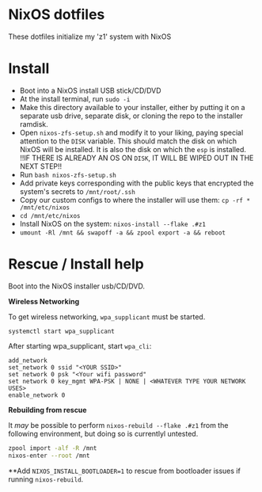 # NixOS dotfiles 

These dotfiles initialize my 'z1' system with NixOS

# Install

- Boot into a NixOS install USB stick/CD/DVD
- At the install terminal, run `sudo -i`
- Make this directory available to your installer, either by putting it on a separate usb drive, separate disk, or cloning the repo to the installer ramdisk.
- Open `nixos-zfs-setup.sh` and modify it to your liking, paying special attention to the `DISK` variable. This should match the disk on which NixOS will be installed. It is also the disk on which the `esp` is installed. !!IF THERE IS ALREADY AN OS ON `DISK`, IT WILL BE WIPED OUT IN THE NEXT STEP!!
- Run `bash nixos-zfs-setup.sh`
- Add private keys corresponding with the public keys that encrypted the system's secrets to `/mnt/root/.ssh`
- Copy our custom configs to where the installer will use them: `cp -rf * /mnt/etc/nixos`
- `cd /mnt/etc/nixos`
- Install NixOS on the system: `nixos-install --flake .#z1`
- `umount -Rl /mnt && swapoff -a && zpool export -a && reboot`

# Rescue / Install help

Boot into the NixOS installer usb/CD/DVD.

**Wireless Networking**

To get wireless networking, `wpa_supplicant` must be started. 

`systemctl start wpa_supplicant`

After starting wpa_supplicant, start `wpa_cli`:

```
add_network
set_network 0 ssid "<YOUR SSID>"
set network 0 psk "<Your wifi password"
set network 0 key_mgmt WPA-PSK | NONE | <WHATEVER TYPE YOUR NETWORK USES>
enable_network 0

```

**Rebuilding from rescue**

It _may_ be possible to perform `nixos-rebuild --flake .#z1` from the following environment, but doing so is currentlyl untested. 

```bash
zpool import -alf -R /mnt 
nixos-enter --root /mnt
```

**Add `NIXOS_INSTALL_BOOTLOADER=1` to rescue from bootloader issues if running `nixos-rebuild`.
